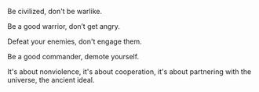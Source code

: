 Be civilized,
don't be warlike.

Be a good warrior,
don’t get angry.

Defeat your enemies,
don't engage them.

Be a good commander,
demote yourself.

It's about nonviolence,
it's about cooperation,
it's about partnering with the universe,
the ancient ideal.
